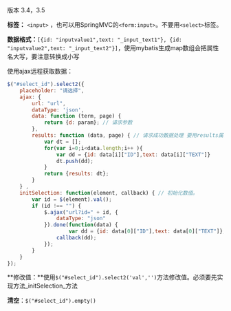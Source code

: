 版本 3.4，3.5

**标签：** `<input>` ，也可以用SpringMVC的`<form:input>`。不要用`<select>`标签。

**数据格式：**`[{id: "inputvalue1",text: "_input_text1"}, {id: "inputvalue2",text: "_input_text2"}]`，使用mybatis生成map数组会把属性名大写，要注意转换成小写

使用ajax远程获取数据：

```javascript
$("#select_id").select2({
    placeholder: "请选择",
    ajax: { 
        url: "url", 
        dataType: 'json',
        data: function (term, page) {
            return {d: param}; // 请求参数
        },
        results: function (data, page) { // 请求成功数据处理 要用results属性
            var dt = [];
            for(var i=0;i<data.length;i++ ){
                var dd = {id: data[i]["ID"],text: data[i]["TEXT"]}
                dt.push(dd);
            }
            return {results: dt};
        }
    } ,
    initSelection: function(element, callback) { // 初始化数值。
        var id = $(element).val();
        if (id !== "") {
            $.ajax("url?id=" + id, {
                dataType: "json"
            }).done(function(data) { 
                    var dd = {id: data[0]["ID"],text: data[0]["TEXT"]};// 单选
                callback(dd); 
            });
        }
    }
});
```

**修改值：**使用`$("#select_id").select2('val','')`方法修改值。必须要先实现方法_initSelection_方法

**清空**：`$("#select_id").empty()`

